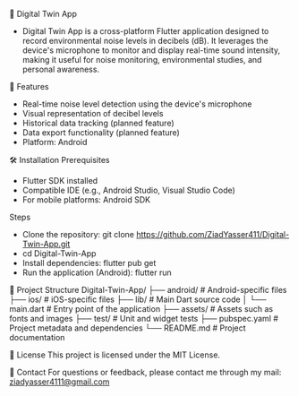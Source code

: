 📱 Digital Twin App
- Digital Twin App is a cross-platform Flutter application designed to record environmental noise levels in decibels (dB). It leverages the device's microphone to monitor and display real-time sound intensity, making it useful for noise monitoring, environmental studies, and personal awareness.

🚀 Features
- Real-time noise level detection using the device's microphone
- Visual representation of decibel levels
-  Historical data tracking (planned feature)
- Data export functionality (planned feature)
- Platform: Android

🛠️ Installation Prerequisites
- Flutter SDK installed
- Compatible IDE (e.g., Android Studio, Visual Studio Code)
- For mobile platforms: Android SDK

Steps
- Clone the repository: git clone https://github.com/ZiadYasser411/Digital-Twin-App.git
- cd Digital-Twin-App
- Install dependencies: flutter pub get
- Run the application (Android): flutter run

📂 Project Structure
Digital-Twin-App/
├── android/            # Android-specific files
├── ios/                # iOS-specific files
├── lib/                # Main Dart source code
│   └── main.dart       # Entry point of the application
├── assets/             # Assets such as fonts and images
├── test/               # Unit and widget tests
├── pubspec.yaml        # Project metadata and dependencies
└── README.md           # Project documentation

📄 License
This project is licensed under the MIT License.

📧 Contact
For questions or feedback, please contact me through my mail: ziadyasser4111@gmail.com
